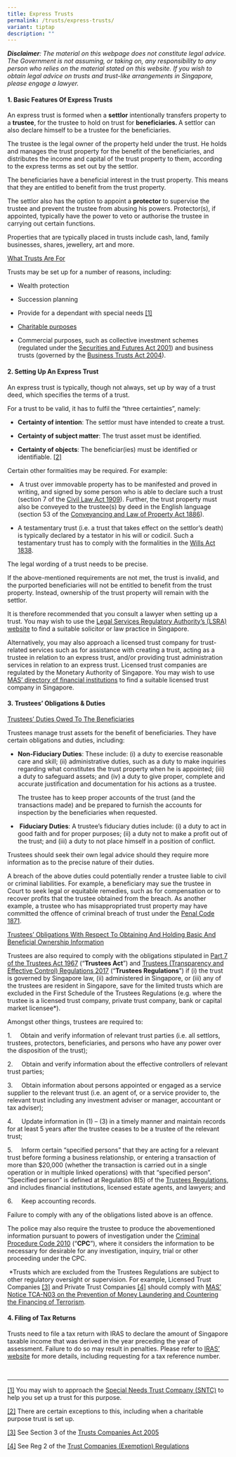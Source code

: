 ```yaml
---
title: Express Trusts
permalink: /trusts/express-trusts/
variant: tiptap
description: ""
---
```

<p><strong><em>Disclaimer</em></strong><em>: The material on this webpage does not constitute legal advice. The Government is not assuming, or taking on, any responsibility to any person who relies on the material stated on this website. If you wish to obtain legal advice on trusts and trust-like arrangements in Singapore, please engage a lawyer.</em></p><h4><strong>1.&nbsp;Basic Features Of Express Trusts</strong></h4><p>An express trust is formed when a <strong>settlor</strong> intentionally transfers property to a <strong>trustee</strong>, for the trustee to hold on trust for <strong>beneficiaries. </strong>A settlor can also declare himself to be a trustee for the beneficiaries.</p><p>The trustee is the legal owner of the property held under the trust. He holds and manages the trust property for the benefit of the beneficiaries, and distributes the income and capital of the trust property to them, according to the express terms as set out by the settlor. &nbsp;</p><p>The beneficiaries have a beneficial interest in the trust property. This means that they are entitled to benefit from the trust property.</p><p>The settlor also has the option to appoint a <strong>protector</strong> to supervise the trustee and prevent the trustee from abusing his powers. Protector(s), if appointed, typically have the power to veto or authorise the trustee in carrying out certain functions. &nbsp;</p><p>Properties that are typically placed in trusts include cash, land, family businesses, shares, jewellery, art and more.</p><p></p><p><u>What Trusts Are For</u></p><p>Trusts may be set up for a number of reasons, including:</p><ul data-tight="true" class="tight"><li><p>Wealth protection</p></li><li><p>Succession planning</p></li><li><p>Provide for a dependant with special needs <a href="#_ftn1" rel="noopener noreferrer nofollow" target="_blank">[1]</a></p></li><li><p><a href="https://www.mlaw.gov.sg/trusts/charitable-purpose-trusts/" rel="noopener noreferrer nofollow" target="_blank">Charitable purposes</a></p></li><li><p>Commercial purposes, such as collective investment schemes (regulated under the <a href="https://sso.agc.gov.sg/act/sfa2001" rel="noopener noreferrer nofollow" target="_blank">Securities and Futures Act 2001</a>) and business trusts (governed by the <a href="https://sso.agc.gov.sg/Act/BTA2004" rel="noopener noreferrer nofollow" target="_blank">Business Trusts Act 2004</a>).</p><p></p></li></ul><h4><strong>2. Setting Up An Express Trust</strong></h4><p>An express trust is typically, though not always, set up by way of a trust deed, which specifies the terms of a trust.</p><p>For a trust to be valid, it has to fulfil the “three certainties”, namely:</p><ul data-tight="true" class="tight"><li><p><strong>Certainty of intention</strong>: The settlor must have intended to create a trust.</p></li><li><p><strong>Certainty of subject matter</strong>: The trust asset must be identified.</p></li><li><p><strong>Certainty of objects</strong>: The beneficiar(ies) must be identified or identifiable. <a href="#_ftn2" rel="noopener noreferrer nofollow" target="_blank">[2]</a></p></li></ul><p></p><p>Certain other formalities may be required. For example:</p><ul data-tight="true" class="tight"><li><p>&nbsp;A trust over immovable property has to be manifested and proved in writing, and signed by some person who is able to declare such a trust (section 7 of the <a href="https://sso.agc.gov.sg/Act/CLA1909" rel="noopener noreferrer nofollow" target="_blank">Civil Law Act 1909</a>). Further, the trust property must also be conveyed to the trustee(s) by deed in the English language (section 53 of the <a href="https://sso.agc.gov.sg/Act/CLPA1886" rel="noopener noreferrer nofollow" target="_blank">Conveyancing and Law of Property Act 1886</a>).</p><p></p></li><li><p>A testamentary trust (i.e. a trust that takes effect on the settlor’s death) is typically declared by a testator in his will or codicil. Such a testamentary trust has to comply with the formalities in the <a href="https://sso.agc.gov.sg/Act/WA1838" rel="noopener noreferrer nofollow" target="_blank">Wills Act 1838</a>.</p></li></ul><p>The legal wording of a trust needs to be precise.</p><p>If the above-mentioned requirements are not met, the trust is invalid, and the purported beneficiaries will not be entitled to benefit from the trust property. Instead, ownership of the trust property will remain with the settlor.</p><p>It is therefore recommended that you consult a lawyer when setting up a trust. You may wish to use the <a href="https://eservices.mlaw.gov.sg/lsra/search-lawyer-or-law-firm/" rel="noopener noreferrer nofollow" target="_blank">Legal Services Regulatory Authority’s (LSRA) website</a> to find a suitable solicitor or law practice in Singapore.</p><p>Alternatively, you may also approach a licensed trust company for trust-related services such as for assistance with creating a trust, acting as a trustee in relation to an express trust, and/or providing trust administration services in relation to an express trust. Licensed trust companies are regulated by the Monetary Authority of Singapore. You may wish to use <a href="https://eservices.mas.gov.sg/fid/institution?sector=Capital%20Markets&amp;category=Licensed%20Trust%20Company" rel="noopener noreferrer nofollow" target="_blank">MAS’ directory of financial institutions</a> to find a suitable licensed trust company in Singapore.&nbsp;</p><p></p><h4><strong>3.&nbsp;Trustees’ Obligations &amp; Duties</strong></h4><p><u>Trustees’ Duties Owed To The Beneficiaries</u></p><p>Trustees manage trust assets for the benefit of beneficiaries. They have certain obligations and duties, including:</p><ul data-tight="true" class="tight"><li><p><strong>Non-Fiduciary Duties</strong>: These include: (i) a duty to exercise reasonable care and skill; (ii) administrative duties, such as a duty to make inquiries regarding what constitutes the trust property when he is appointed; (iii) a duty to safeguard assets; and (iv) a duty to give proper, complete and accurate justification and documentation for his actions as a trustee.</p><p>The trustee has to keep proper accounts of the trust (and the transactions made) and be prepared to furnish the accounts for inspection by the beneficiaries when requested.</p><p></p></li><li><p>&nbsp;<strong>Fiduciary Duties</strong>: A trustee’s fiduciary duties include: (i) a duty to act in good faith and for proper purposes; (ii) a duty not to make a profit out of the trust; and (iii) a duty to not place himself in a position of conflict.</p></li></ul><p>Trustees should seek their own legal advice should they require more information as to the precise nature of their duties.</p><p>A breach of the above duties could potentially render a trustee liable to civil or criminal liabilities. For example, a beneficiary may sue the trustee in Court to seek legal or equitable remedies, such as for compensation or to recover profits that the trustee obtained from the breach. As another example, a trustee who has misappropriated trust property may have committed the offence of criminal breach of trust under the <a href="https://sso.agc.gov.sg/Act/PC1871" rel="noopener noreferrer nofollow" target="_blank">Penal Code 1871</a>.</p><p><u>Trustees’ Obligations With Respect To Obtaining And Holding Basic And Beneficial Ownership Information</u></p><p>Trustees are also required to comply with the obligations stipulated in <a href="https://sso.agc.gov.sg/Act/TA1967" rel="noopener noreferrer nofollow" target="_blank">Part 7 of the Trustees Act 1967</a> (“<strong>Trustees Act</strong>”) and <a href="https://sso.agc.gov.sg/SL/TA1967-S151-2017?DocDate=20210628" rel="noopener noreferrer nofollow" target="_blank">Trustees (Transparency and Effective Control) Regulations 2017</a> (“<strong>Trustees Regulations</strong>”) if (i) the trust is governed by Singapore law, (ii) administered in Singapore, or (iii) any of the trustees are resident in Singapore, save for the limited trusts which are excluded in the First Schedule of the Trustees Regulations (e.g. where the trustee is a licensed trust company, private trust company, bank or capital market licensee*).</p><p>Amongst other things, trustees are required to:</p><p>1.&nbsp;&nbsp;&nbsp;&nbsp; Obtain and verify information of relevant trust parties (i.e. all settlors, trustees, protectors, beneficiaries, and persons who have any power over the disposition of the trust);</p><p>2.&nbsp;&nbsp;&nbsp;&nbsp; Obtain and verify information about the effective controllers of relevant trust parties;</p><p>3.&nbsp;&nbsp;&nbsp;&nbsp; Obtain information about persons appointed or engaged as a service supplier to the relevant trust (i.e. an agent of, or a service provider to, the relevant trust including any investment adviser or manager, accountant or tax adviser);</p><p>4.&nbsp;&nbsp;&nbsp;&nbsp; Update information in (1) – (3) in a timely manner and maintain records for at least 5 years after the trustee ceases to be a trustee of the relevant trust;</p><p>5.&nbsp;&nbsp;&nbsp;&nbsp; Inform certain “specified persons” that they are acting for a relevant trust before forming a business relationship, or entering a transaction of more than $20,000 (whether the transaction is carried out in a single operation or in multiple linked operations) with that “specified person”. “Specified person” is defined at Regulation 8(5) of the <a href="https://sso.agc.gov.sg/SL/TA1967-S151-2017?DocDate=20210628" rel="noopener noreferrer nofollow" target="_blank">Trustees Regulations</a>, and includes financial institutions, licensed estate agents, and lawyers; and</p><p>6.&nbsp;&nbsp;&nbsp;&nbsp; Keep accounting records.</p><p></p><p>Failure to comply with any of the obligations listed above is an offence.</p><p>The police may also require the trustee to produce the abovementioned information pursuant to powers of investigation under the <a href="https://sso.agc.gov.sg/Act/CPC2010" rel="noopener noreferrer nofollow" target="_blank">Criminal Procedure Code 2010</a> (“<strong>CPC</strong>”), where it considers the information to be necessary for desirable for any investigation, inquiry, trial or other proceeding under the CPC.</p><p>&nbsp;*Trusts which are excluded from the Trustees Regulations are subject to other regulatory oversight or supervision. For example, Licensed Trust Companies <a href="#_ftn3" rel="noopener noreferrer nofollow" target="_blank">[3]</a> and Private Trust Companies <a href="#_ftn4" rel="noopener noreferrer nofollow" target="_blank">[4]</a> should comply with <a href="https://www.mas.gov.sg/regulation/notices/notice-tca-n03" rel="noopener noreferrer nofollow" target="_blank">MAS’ Notice TCA-N03 on the Prevention of Money Laundering and Countering the Financing of Terrorism</a>.<strong>&nbsp;</strong></p><h4><strong>4. Filing of Tax Returns</strong></h4><p>Trusts need to file a tax return with IRAS to declare the amount of Singapore taxable income that was derived in the year preceding the year of assessment. Failure to do so may result in penalties. Please refer to <a href="https://www.iras.gov.sg/taxes/other-taxes/trusts" rel="noopener noreferrer nofollow" target="_blank">IRAS’ website</a> for more details, including requesting for a tax reference number.</p><p><br></p><hr><p><a href="#_ftnref1" rel="noopener noreferrer nofollow" target="_blank">[1]</a> You may wish to approach the <a href="https://www.sntc.org.sg/" rel="noopener noreferrer nofollow" target="_blank">Special Needs Trust Company (SNTC)</a> to help you set up a trust for this purpose.</p><p><a href="#_ftnref2" rel="noopener noreferrer nofollow" target="_blank">[2]</a> There are certain exceptions to this, including when a charitable purpose trust is set up.<em>&nbsp;&nbsp;</em></p><p><a href="#_ftnref3" rel="noopener noreferrer nofollow" target="_blank">[3]</a> See Section 3 of the <a href="https://sso.agc.gov.sg/Act/TCA2005" rel="noopener noreferrer nofollow" target="_blank">Trusts Companies Act 2005</a></p><p><a href="#_ftnref4" rel="noopener noreferrer nofollow" target="_blank">[4]</a> See Reg 2 of the <a href="https://sso.agc.gov.sg/SL/TCA2005-RG1?DocDate=20230425#top" rel="noopener noreferrer nofollow" target="_blank">Trust Companies (Exemption) Regulations</a></p>